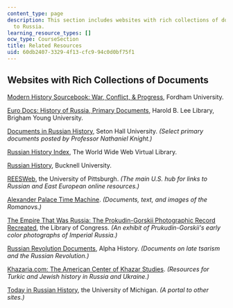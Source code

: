 ```yaml
---
content_type: page
description: This section includes websites with rich collections of documents related
  to Russia.
learning_resource_types: []
ocw_type: CourseSection
title: Related Resources
uid: 60db2407-3329-4f13-cfc9-94c0d0bf75f1
---
```


Websites with Rich Collections of Documents 
--------------------------------------------

[Modern History Sourcebook: War, Conflict, & Progress](https://sourcebooks.fordham.edu/mod/modsbook4.asp), Fordham University.

[Euro Docs: History of Russia, Primary Documents](https://eudocs.lib.byu.edu/index.php/History_of_Russia:_Primary_Documents), Harold B. Lee Library, Brigham Young University.

[Documents in Russian History](http://academic.shu.edu/russianhistory/index.php/Table_of_Contents), Seton Hall University. _(Select primary documents posted by Professor Nathaniel Knight.)_

[Russian History Index](http://vlib.iue.it/hist-russia/sources.html), The World Wide Web Virtual Library.

[Russian History](https://www.departments.bucknell.edu/russian/Site-prior-to-Easyweb-migration/history.html), Bucknell University.

[REESWeb](https://www.ucis.pitt.edu/reesweb/), the University of Pittsburgh. _(The main U.S. hub for links to Russian and East European online resources.)_

[Alexander Palace Time Machine](http://www.alexanderpalace.org/palace/mainpage.html). _(Documents, text, and images of the Romanovs.)_

[The Empire That Was Russia: The Prokudin-Gorskii Photographic Record Recreated](https://www.loc.gov/exhibits/empire/), the Library of Congress. _(An exhibit of Prukudin-Gorskii's early color photographs of Imperial Russia.)_

[Russian Revolution Documents](https://alphahistory.com/russianrevolution/russian-revolution-documents/), Alpha History. _(Documents on late tsarism and the Russian Revolution.)_

[Khazaria.com: The American Center of Khazar Studies](http://www.khazaria.com/). _(Resources for Turkic and Jewish history in Russia and Ukraine.)_

[Today in Russian History](http://www-personal.umich.edu/~sssulliv/russianlinks.html), the University of Michigan. _(A portal to other sites.)_